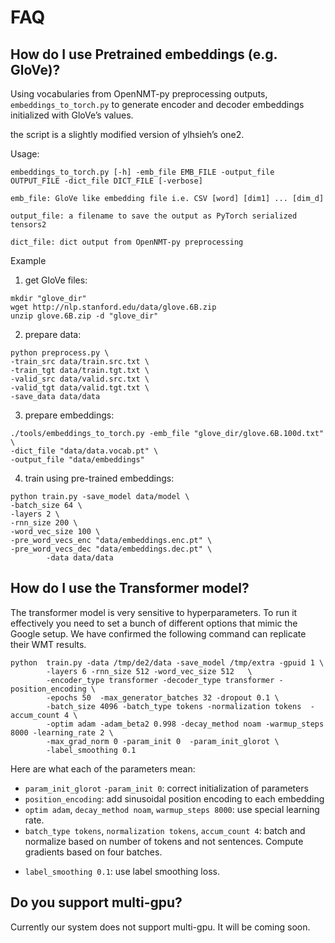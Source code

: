 # FAQ

## How do I use Pretrained embeddings (e.g. GloVe)?

Using vocabularies from OpenNMT-py preprocessing outputs, `embeddings_to_torch.py` to generate encoder and decoder embeddings initialized with GloVe’s values.

the script is a slightly modified version of ylhsieh’s one2.

Usage:

```
embeddings_to_torch.py [-h] -emb_file EMB_FILE -output_file OUTPUT_FILE -dict_file DICT_FILE [-verbose]

emb_file: GloVe like embedding file i.e. CSV [word] [dim1] ... [dim_d]

output_file: a filename to save the output as PyTorch serialized tensors2

dict_file: dict output from OpenNMT-py preprocessing
```

Example


1) get GloVe files:

```
mkdir "glove_dir"
wget http://nlp.stanford.edu/data/glove.6B.zip
unzip glove.6B.zip -d "glove_dir"
```

2) prepare data:

```
python preprocess.py \
-train_src data/train.src.txt \
-train_tgt data/train.tgt.txt \
-valid_src data/valid.src.txt \
-valid_tgt data/valid.tgt.txt \
-save_data data/data
```

3) prepare embeddings:

```
./tools/embeddings_to_torch.py -emb_file "glove_dir/glove.6B.100d.txt" \
-dict_file "data/data.vocab.pt" \
-output_file "data/embeddings"
```

4) train using pre-trained embeddings:

```
python train.py -save_model data/model \
-batch_size 64 \
-layers 2 \
-rnn_size 200 \
-word_vec_size 100 \
-pre_word_vecs_enc "data/embeddings.enc.pt" \
-pre_word_vecs_dec "data/embeddings.dec.pt" \
        -data data/data
```


## How do I use the Transformer model?

The transformer model is very sensitive to hyperparameters. To run it
effectively you need to set a bunch of different options that mimic the Google
setup. We have confirmed the following command can replicate their WMT results.

```
python  train.py -data /tmp/de2/data -save_model /tmp/extra -gpuid 1 \
        -layers 6 -rnn_size 512 -word_vec_size 512   \
        -encoder_type transformer -decoder_type transformer -position_encoding \
        -epochs 50  -max_generator_batches 32 -dropout 0.1 \
        -batch_size 4096 -batch_type tokens -normalization tokens  -accum_count 4 \
        -optim adam -adam_beta2 0.998 -decay_method noam -warmup_steps 8000 -learning_rate 2 \
        -max_grad_norm 0 -param_init 0  -param_init_glorot \
        -label_smoothing 0.1  
```

Here are what each of the parameters mean:

* `param_init_glorot` `-param_init 0`: correct initialization of parameters
* `position_encoding`: add sinusoidal position encoding to each embedding
* `optim adam`, `decay_method noam`, `warmup_steps 8000`: use special learning rate.
* `batch_type tokens`, `normalization tokens`, `accum_count 4`: batch and normalize based on number of tokens and not sentences. Compute gradients based on four batches. 
- `label_smoothing 0.1`: use label smoothing loss. 


## Do you support multi-gpu?

Currently our system does not support multi-gpu. It will be coming soon. 


